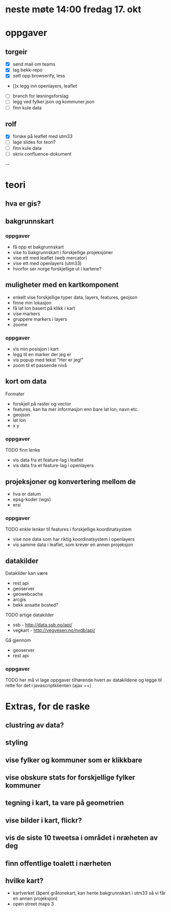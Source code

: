 # neste møte 14:00 fredag 17. okt

# oppgaver
## torgeir
- [x] send mail om teams
- [x] lag bekk-repo
- [x] sett opp browserify, less
- []x legg inn openlayers, leaflet
- [ ] branch for løsningsforslag
- [ ] legg ved fylker.json og kommuner.json
- [ ] finn kule data

## rolf
- [x] forske på leaflet med utm33
- [ ] lage slides for teori?
- [ ] finn kule data
- [ ] skriv confluence-dokument

--

# teori

## hva er gis?

## bakgrunnskart

### oppgaver
- få opp et bakgrunnskart
- vise to bakgrunnskart i forskjellige projeksjoner
- vise ett med leaflet (web mercator)
- vise ett med openlayers (utm33)
- hvorfor ser norge forskjellige ut i kartene?

## muligheter med en kartkomponent

- enkelt vise forskjellige typer data, layers, features, geojson
- finne min lokasjon
- få lat lon basert på klikk i kart
- vise markers
- gruppere markers i layers
- zoome

### oppgaver

- vis min posisjon i kart
- legg til en marker der jeg er
- vis popup med tekst "Her er jeg!"
- zoom til et passende nivå

## kort om data

Formater

- forskjell på raster og vector
- features, kan ha mer informasjon enn bare lat lon, navn etc.
- geojson
- lat lon
- x y

### oppgaver

TODO finn lenke

- vis data fra et feature-lag i leaflet
- vis data fra et feature-lag i openlayers

## projeksjoner og konvertering mellom de
- hva er datum
- epsg-koder (wgs)
- ersi

### oppgaver

TODO enkle lenker til features i forskjellige koordinatsystem

- vise noe data som har riktig koordinatsystem i openlayers
- vis samme data i leaflet, som krever en annen projeksjon

## datakilder

Datakilder kan være

- rest api
- geoserver
- geowebcache
- arcgis
- bekk ansatte bosted?

TODO artige datakilder
- ssb - http://data.ssb.no/api/
- vegkart - http://vegvesen.no/nvdb/api/

Gå gjennom

- geoserver
- rest api

### oppgaver

TODO her må vi lage oppgaver tilhørende hvert av datakildene og legge til rette for det i javascriptklienten (ajax ++)


# Extras, for de raske

## clustring av data?
## styling
## vise fylker og kommuner som er klikkbare
## vise obskure stats for forskjellige fylker kommuner
## tegning i kart, ta vare på geometrien
## vise bilder i kart, flickr?
## vis de siste 10 tweetsa i området i nræheten av deg
## finn offentlige toalett i nærheten

## hvilke kart?
- kartverket (åpent gråtonekart, kan hente bakgrunnskart i utm33 så vi får en annen projeksjon)
- open street maps 3
